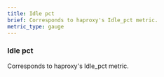 ```yaml
---
title: Idle pct
brief: Corresponds to haproxy's Idle_pct metric. 
metric_type: gauge
---
```

### Idle pct

Corresponds to haproxy's Idle_pct metric. 